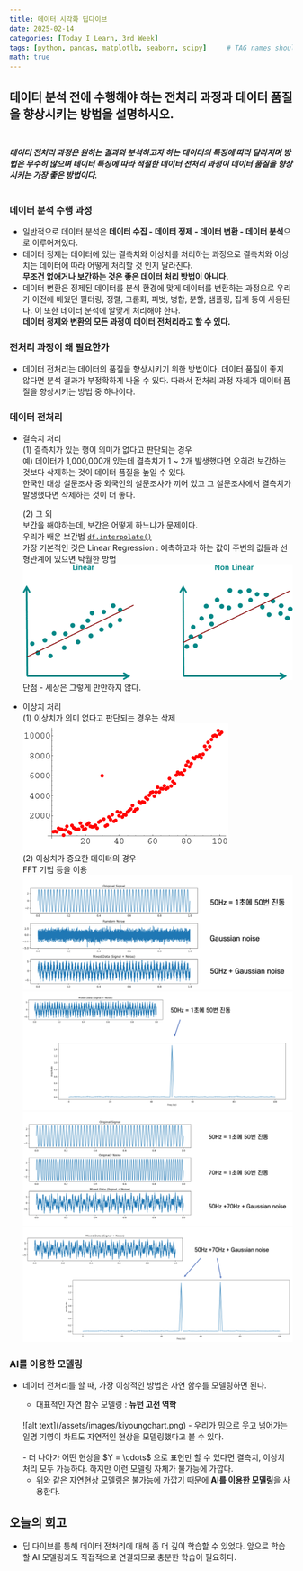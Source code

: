 ```yaml
---
title: 데이터 시각화 딥다이브
date: 2025-02-14
categories: [Today I Learn, 3rd Week]
tags: [python, pandas, matplotlb, seaborn, scipy]     # TAG names should always be lowercase
math: true
---
```


## 데이터 분석 전에 수행해야 하는 전처리 과정과 데이터 품질을 향상시키는 방법을 설명하시오.<br/><br/>

#### *데이터 전처리 과정은 원하는 결과와 분석하고자 하는 데이터의 특징에 따라 달라지며 방법은 무수히 많으며 데이터 특징에 따라 적절한 데이터 전처리 과정이 데이터 품질을 향상시키는 가장 좋은 방법이다.*<br/><br/>

### 데이터 분석 수행 과정 <br/>
- 일반적으로 데이터 분석은 **데이터 수집 - 데이터 정제 - 데이터 변환 - 데이터 분석**으로 이루어져있다.<br/>
- 데이터 정제는 데이터에 있는 결측치와 이상치를 처리하는 과정으로 결측치와 이상치는 데이터에 따라 어떻게 처리할 것 인지 달라진다.<br/> **무조건 없애거나 보간하는 것은 좋은 데이터 처리 방법이 아니다.**<br/>
- 데이터 변환은 정제된 데이터를 분석 환경에 맞게 데이터를 변환하는 과정으로 우리가 이전에 배웠던 필터링, 정렬, 그룹화, 피벗, 병합, 분할, 샘플링, 집계 등이 사용된다. 이 또한 데이터 분석에 알맞게 처리해야 한다.<br/>
    **데이터 정제와 변환의 모든 과정이 데이터 전처리라고 할 수 있다.**

### 전처리 과정이 왜 필요한가<br/>
- 데이터 전처리는 데이터의 품질을 향상시키기 위한 방법이다. 데이터 품질이 좋지 않다면 분석 결과가 부정확하게 나올 수 있다. 따라서 전처리 과정 자체가 데이터 품질을 향상시키는 방법 중 하나이다.

### 데이터 전처리<br/>
- 결측치 처리<br/>
    (1) 결측치가 있는 행이 의미가 없다고 판단되는 경우<br/>
        예) 데이터가 1,000,000개 있는데 결측치가 1 ~ 2개 발생했다면 오히려 보간하는 것보다 삭제하는 것이 데이터 품질을 높일 수 있다.<br/>
        한국인 대상 설문조사 중 외국인의 설문조사가 끼어 있고 그 설문조사에서 결측치가 발생했다면 삭제하는 것이 더 좋다.

    (2) 그 외<br/>
        보간을 해야하는데, 보간은 어떻게 하느냐가 문제이다.<br/>
        우리가 배운 보간법 [`df.interpolate()`](/posts/data_visualization/#이동평균)<br/>
        가장 기본적인 것은 Linear Regression : 예측하고자 하는 값이 주변의 값들과 선형관계에 있으면 탁월한 방법<br/>
        ![alt text](/assets/images/linearregression.png)<br/>
        단점 - 세상은 그렇게 만만하지 않다.
        
- 이상치 처리<br/>
    (1) 이상치가 의미 없다고 판단되는 경우는 삭제<br/>
        ![alt text](/assets/images/outlier.png)<br/>
    (2) 이상치가 중요한 데이터의 경우<br/>
        FFT 기법 등을 이용
        ![alt text](/assets/images/fft50hz.png)<br/>
        ![alt text](/assets/images/fft50hz_2.png)<br/>
        ![alt text](/assets/images/fft5070hz.png)<br/>
        ![alt text](/assets/images/fft5070_2.png)<br/>

### AI를 이용한 모델링<br/>
- 데이터 전처리를 할 때, 가장 이상적인 방법은 자연 함수를 모델링하면 된다.<br/>
    - 대표적인 자연 함수 모델링 : **뉴턴 고전 역학**<br/>
    <br/>
    ![alt text](/assets/images/kiyoungchart.png)
    - 우리가 밈으로 웃고 넘어가는 일명 기영이 차트도 자연적인 현상을 모델링했다고 볼 수 있다.<br/>
    <br/>
    - 더 나아가 어떤 현상을 $Y = \cdots$ 으로 표현만 할 수 있다면 결측치, 이상치 처리 모두 가능하다. 하지만 이런 모델링 자체가 불가능에 가깝다.<br/>

    - 위와 같은 자연현상 모델링은 불가능에 가깝기 때문에 **AI를 이용한 모델링**을 사용한다.

## 오늘의 회고
- 딥 다이브를 통해 데이터 전처리에 대해 좀 더 깊이 학습할 수 있었다. 앞으로 학습할 AI 모델링과도 직접적으로 연결되므로 충분한 학습이 필요하다.